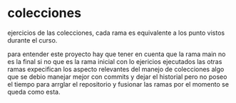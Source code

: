 # colecciones
ejercicios de las colecciones, cada rama es equivalente a los punto vistos durante el curso.


para entender este proyecto hay que tener en cuenta que la rama main no es la final
si no que es la rama inicial con lo ejericios ejecutados las otras ramas expecifican
los aspecto relevantes del manejo de colecciones algo que se debio manejar mejor con
commits y dejar el historial pero no poseo el tiempo para arrglar el repositorio y 
fusionar las ramas por el momento se queda como esta.
